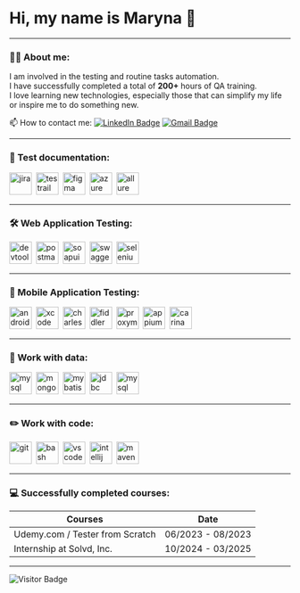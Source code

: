 # Hi, my name is Maryna 👋

---

### 👨‍💻 About me:
I am involved in the testing and routine tasks automation.  
I have successfully completed a total of **200+** hours of QA training.  
I love learning new technologies, especially those that can simplify my life or inspire me to do something new.

📫 How to contact me:  [![LinkedIn Badge](https://img.shields.io/badge/-@marinadedul-blue?style=flat&logo=LinkedIn&logoColor=white)](https://www.linkedin.com/in/marynadziadul/)  [![Gmail Badge](https://img.shields.io/badge/-Gmail-red?style=flat&logo=Gmail&logoColor=white)](mailto:mdedul2820@gmail.com)

---

### 📁 Test documentation:

<div>
  <img src="https://cdn.jsdelivr.net/gh/devicons/devicon/icons/jira/jira-original.svg" title="Jira" alt="jira" width="40" height="40"/>&nbsp;
  <img src="https://codahosted.io/packs/21236/unversioned/assets/LOGO/ba1091c59bab89cd2fd0f289622731fe16113d7b00905abe64759c313a4b73b76c1b0426076ed76cb74752234c734131df46992d5b8b48fc13e264240e4f7119f736cfeb64df36ded54b5cbf6198b9cadedf18dd0cac5c7dbcd16e6336c29363cd1292ba" title="TestRail" alt="testrail" width="40" height="40"/>&nbsp;
  <img src="https://cdn.jsdelivr.net/gh/devicons/devicon/icons/figma/figma-original.svg" title="Figma" alt="figma" width="40" height="40"/>&nbsp;
  <img src="https://cdn.jsdelivr.net/gh/devicons/devicon/icons/azure/azure-original.svg" title="Azure DevOps" alt="azure" width="40" height="40"/>&nbsp;
  <img src="https://avatars.githubusercontent.com/u/5879127?s=200&v=4" title="Allure" alt="allure" width="40" height="40"/>&nbsp;</div>

---

### 🛠 Web Application Testing:

<div>
  <img src="https://d33wubrfki0l68.cloudfront.net/38b5c953a4667366685d55db55d057c86db1fc54/a0fdc/static/acae6b24d940347661ca901ea07f47c1/chrome-dev-logo-icon.png" title="Chrome DevTools" alt="devtools" width="40" height="40"/>&nbsp;
  <img src="https://user-images.githubusercontent.com/7853266/44114706-9c72dd08-9fd1-11e8-8d9d-6d9d651c75ad.png" title="Postman" alt="postman" width="40" height="40"/>&nbsp;
  <img src="https://static0.smartbear.co/smartbearbrand/media/images/home/soapui-icon.svg" title="SoapUI" alt="soapui" width="40" height="40"/>&nbsp;
  <img src="https://upload.wikimedia.org/wikipedia/commons/a/ab/Swagger-logo.png" title="Swagger" alt="swagger" width="40" height="40"/>&nbsp;  
  <img src="https://cdn.jsdelivr.net/gh/devicons/devicon/icons/selenium/selenium-original.svg" title="Selenium" alt="selenium" width="40" height="40"/>&nbsp;
</div>

---

### 📱 Mobile Application Testing:

<div>
  <img src="https://cdn.jsdelivr.net/gh/devicons/devicon/icons/androidstudio/androidstudio-original.svg" title="Android Studio" alt="android-studio" width="40" height="40"/>&nbsp;
  <img src="https://cdn.jsdelivr.net/gh/devicons/devicon/icons/xcode/xcode-original.svg" title="Xcode" alt="xcode" width="40" height="40"/>&nbsp;
  <img src="https://cdn.icon-icons.com/icons2/3053/PNG/512/charles_proxy_macos_bigsur_icon_190302.png" title="Charles Proxy" alt="charles-proxy" width="40" height="40"/>&nbsp;
  <img src="https://www.megaleechers.com/storage/Fiddler-Everywhere-Icon.png" title="Fiddler" alt="fiddler" width="40" height="40"/>&nbsp;
  <img src="https://pbs.twimg.com/profile_images/1589614420766126080/slAIVDtr_400x400.jpg" title="Proxyman" alt="proxyman" width="40" height="40"/>&nbsp;
  <img src="https://upload.wikimedia.org/wikipedia/commons/5/50/Appium_logo.svg" title="Appium" alt="appium" width="40" height="40"/>&nbsp;  
  <img src="https://avatars.githubusercontent.com/u/9145886?s=200&v=4" title="Carina" alt="carina" width="40" height="40"/>&nbsp;
</div>

---

### 💾 Work with data:

<div>
  <img src="https://cdn.jsdelivr.net/gh/devicons/devicon/icons/mysql/mysql-original.svg" title="MySQL" alt="mysql" width="40" height="40"/>&nbsp;
  <img src="https://cdn.jsdelivr.net/gh/devicons/devicon/icons/mongodb/mongodb-original.svg" title="MongoDB" alt="mongodb" width="40" height="40"/>&nbsp;
  <img src="https://mybatis.org/images/mybatis-logo.png" title="MyBatis" alt="mybatis" width="40" height="40"/>&nbsp;
  <img src="https://cdn.jsdelivr.net/gh/devicons/devicon/icons/java/java-original.svg" title="JDBC" alt="jdbc" width="40" height="40"/>&nbsp;
  <img src="https://www.mysql.com/common/logos/workbench-logo.svg" title="MySQL Workbench" alt="mysql workbench" width="40" height="40"/>&nbsp;</div>

---

### ✏️ Work with code:

<div>
  <img src="https://cdn.jsdelivr.net/gh/devicons/devicon/icons/git/git-original.svg" title="Git" alt="git" width="40" height="40"/>&nbsp;
  <img src="https://upload.wikimedia.org/wikipedia/commons/thumb/4/4b/Bash_Logo_Colored.svg/1024px-Bash_Logo_Colored.svg.png?20180723054350" title="Bash" alt="bash" width="40" height="40"/>&nbsp;
  <img src="https://cdn.jsdelivr.net/gh/devicons/devicon/icons/vscode/vscode-original.svg" title="VS Code" alt="vscode" width="40" height="40"/>&nbsp;
  <img src="https://cdn.jsdelivr.net/gh/devicons/devicon/icons/intellij/intellij-original.svg" title="IntelliJ IDEA" alt="intellij idea" width="40" height="40"/>&nbsp;
  <img src="https://cdn.jsdelivr.net/gh/devicons/devicon/icons/maven/maven-original.svg" title="Maven" alt="maven" width="40" height="40"/>&nbsp;
</div>

---

### 💻 Successfully completed courses:

| Courses                       | Date              |
|------------------------------|:-----------------:|
| Udemy.com / Tester from Scratch | 06/2023 - 08/2023 |
| Internship at Solvd, Inc.       | 10/2024 - 03/2025 |

---

![Visitor Badge](https://visitor-badge.laobi.icu/badge?page_id=Mary2820)
